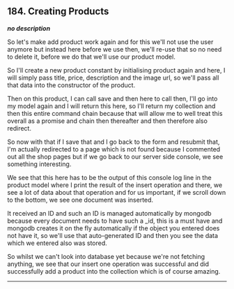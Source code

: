 ## 184. Creating Products

<strong><em>no description</em></strong>

So let's make add product work again and for this we'll not use the user anymore
but instead here before we use then, we'll re-use that so no need to delete it,
before we do that we'll use our product model. 

So I'll create a new product constant by initialising product again and here, I
will simply pass title, price, description and the image url, so we'll pass all
that data into the constructor of the product. 

Then on this product, I can call save and then here to call then, I'll go into
my model again and I will return this here, so I'll return my collection and
then this entire command chain because that will allow me to well treat this
overall as a promise and chain then thereafter and then therefore also redirect.


So now with that if I save that and I go back to the form and resubmit that, I'm
actually redirected to a page which is not found because I commented out all the
shop pages but if we go back to our server side console, we see something
interesting. 

We see that this here has to be the output of this console log line in the
product model where I print the result of the insert operation and there, we see
a lot of data about that operation and for us important, if we scroll down to
the bottom, we see one document was inserted. 

It received an ID and such an ID is managed automatically by mongodb because
every document needs to have such a _id, this is a must have and mongodb creates
it on the fly automatically if the object you entered does not have it, so we'll
use that auto-generated ID and then you see the data which we entered also was
stored. 

So whilst we can't look into database yet because we're not fetching anything,
we see that our insert one operation was successful and did successfully add a
product into the collection which is of course amazing. 

---